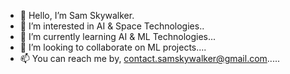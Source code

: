 - 👋 Hello, I’m Sam Skywalker.
- 👀 I’m interested in AI & Space Technologies..
- 🌱 I’m currently learning AI & ML Technologies...
- 💞️ I’m looking to collaborate on ML projects....
- 📫 You can reach me by, contact.samskywalker@gmail.com.....

<!---
skywalkerSam/skywalkerSam is a ✨ special ✨ repository because its `README.md` (this file) appears on your GitHub profile.
You can click the Preview link to take a look at your changes.
--->
